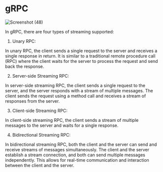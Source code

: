 # gRPC

![Screenshot (48)](https://github.com/pri-3x/gRPC/assets/53579127/4704ab1b-a3e3-43b0-b494-e8640416ff85)


In gRPC, there are four types of streaming supported:

1) Unary RPC:

In unary RPC, the client sends a single request to the server and receives a single response in return.
It is similar to a traditional remote procedure call (RPC) where the client waits for the server to process the request and send back the response.

2) Server-side Streaming RPC:

In server-side streaming RPC, the client sends a single request to the server, and the server responds with a stream of multiple messages.
The client sends the request using a method call and receives a stream of responses from the server.

3) Client-side Streaming RPC:

In client-side streaming RPC, the client sends a stream of multiple messages to the server and waits for a single response.

4) Bidirectional Streaming RPC:

In bidirectional streaming RPC, both the client and the server can send and receive streams of messages simultaneously.
The client and the server establish a stream connection, and both can send multiple messages independently.
This allows for real-time communication and interaction between the client and the server.



